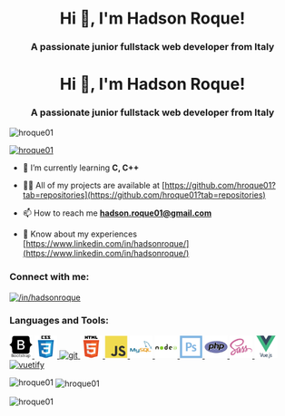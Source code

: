 <h1 align="center">Hi 👋, I'm Hadson Roque!</h1>
<h3 align="center">A passionate junior fullstack web developer from Italy</h3>

<h1 align="center">Hi 👋, I'm Hadson Roque!</h1>
<h3 align="center">A passionate junior fullstack web developer from Italy</h3>

<p align="left"> <img src="https://komarev.com/ghpvc/?username=hroque01&label=Profile%20views&color=0e75b6&style=flat" alt="hroque01" /> </p>

<p align="left"> <a href="https://github.com/ryo-ma/github-profile-trophy"><img src="https://github-profile-trophy.vercel.app/?username=hroque01" alt="hroque01" /></a> </p>

- 🌱 I’m currently learning **C, C++**

- 👨‍💻 All of my projects are available at [https://github.com/hroque01?tab=repositories](https://github.com/hroque01?tab=repositories)

- 📫 How to reach me **hadson.roque01@gmail.com**

- 📄 Know about my experiences [https://www.linkedin.com/in/hadsonroque/](https://www.linkedin.com/in/hadsonroque/)

<h3 align="left">Connect with me:</h3>
<p align="left">
<a href="https://linkedin.com/in//in/hadsonroque" target="blank"><img align="center" src="https://raw.githubusercontent.com/rahuldkjain/github-profile-readme-generator/master/src/images/icons/Social/linked-in-alt.svg" alt="/in/hadsonroque" height="30" width="40" /></a>
</p>

<h3 align="left">Languages and Tools:</h3>
<p align="left"> <a href="https://getbootstrap.com" target="_blank" rel="noreferrer"> <img src="https://raw.githubusercontent.com/devicons/devicon/master/icons/bootstrap/bootstrap-plain-wordmark.svg" alt="bootstrap" width="40" height="40"/> </a> <a href="https://www.w3schools.com/css/" target="_blank" rel="noreferrer"> <img src="https://raw.githubusercontent.com/devicons/devicon/master/icons/css3/css3-original-wordmark.svg" alt="css3" width="40" height="40"/> </a> <a href="https://git-scm.com/" target="_blank" rel="noreferrer"> <img src="https://www.vectorlogo.zone/logos/git-scm/git-scm-icon.svg" alt="git" width="40" height="40"/> </a> <a href="https://www.w3.org/html/" target="_blank" rel="noreferrer"> <img src="https://raw.githubusercontent.com/devicons/devicon/master/icons/html5/html5-original-wordmark.svg" alt="html5" width="40" height="40"/> </a> <a href="https://developer.mozilla.org/en-US/docs/Web/JavaScript" target="_blank" rel="noreferrer"> <img src="https://raw.githubusercontent.com/devicons/devicon/master/icons/javascript/javascript-original.svg" alt="javascript" width="40" height="40"/> </a> <a href="https://www.mysql.com/" target="_blank" rel="noreferrer"> <img src="https://raw.githubusercontent.com/devicons/devicon/master/icons/mysql/mysql-original-wordmark.svg" alt="mysql" width="40" height="40"/> </a> <a href="https://nodejs.org" target="_blank" rel="noreferrer"> <img src="https://raw.githubusercontent.com/devicons/devicon/master/icons/nodejs/nodejs-original-wordmark.svg" alt="nodejs" width="40" height="40"/> </a> <a href="https://www.photoshop.com/en" target="_blank" rel="noreferrer"> <img src="https://raw.githubusercontent.com/devicons/devicon/master/icons/photoshop/photoshop-line.svg" alt="photoshop" width="40" height="40"/> </a> <a href="https://www.php.net" target="_blank" rel="noreferrer"> <img src="https://raw.githubusercontent.com/devicons/devicon/master/icons/php/php-original.svg" alt="php" width="40" height="40"/> </a> <a href="https://sass-lang.com" target="_blank" rel="noreferrer"> <img src="https://raw.githubusercontent.com/devicons/devicon/master/icons/sass/sass-original.svg" alt="sass" width="40" height="40"/> </a> <a href="https://vuejs.org/" target="_blank" rel="noreferrer"> <img src="https://raw.githubusercontent.com/devicons/devicon/master/icons/vuejs/vuejs-original-wordmark.svg" alt="vuejs" width="40" height="40"/> </a> <a href="https://vuetifyjs.com/en/" target="_blank" rel="noreferrer"> <img src="https://bestofjs.org/logos/vuetify.svg" alt="vuetify" width="40" height="40"/> </a> </p>

<p><img align="left" src="https://github-readme-stats.vercel.app/api/top-langs?username=hroque01&show_icons=true&locale=en&layout=compact" alt="hroque01" /></p>

<p>&nbsp;<img align="center" src="https://github-readme-stats.vercel.app/api?username=hroque01&show_icons=true&locale=en" alt="hroque01" /></p>

<p><img align="center" src="https://github-readme-streak-stats.herokuapp.com/?user=hroque01&" alt="hroque01" /></p>

